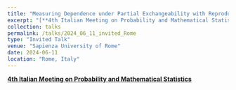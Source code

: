 ```yaml
---
title: "Measuring Dependence under Partial Exchangeability with Reproducing Kernel Hilbert Spaces"
excerpt: "[**4th Italian Meeting on Probability and Mathematical Statistics**](https://probabilityrome2024.it/)"
collection: talks
permalink: /talks/2024_06_11_invited_Rome
type: "Invited Talk"
venue: "Sapienza University of Rome"
date: 2024-06-11
location: "Rome, Italy"
---
```


[**4th Italian Meeting on Probability and Mathematical Statistics**](https://probabilityrome2024.it/)
